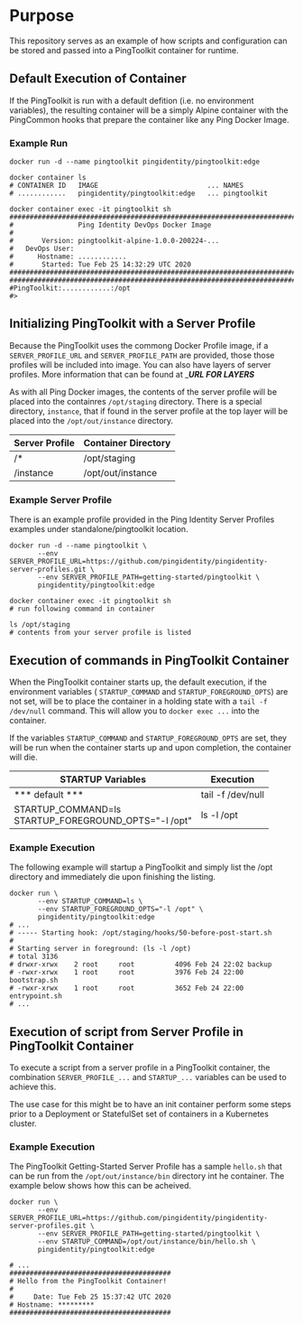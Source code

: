 # Purpose
This repository serves as an example of how scripts and configuration can be stored and 
passed into a PingToolkit container for runtime.

## Default Execution of Container
If the PingToolkit is run with a default defition (i.e. no environment variables), the resulting container will be a simply Alpine container with the PingCommon hooks that prepare the container
like any Ping Docker Image.

### Example Run
```
docker run -d --name pingtoolkit pingidentity/pingtoolkit:edge

docker container ls
# CONTAINER ID   IMAGE                           ... NAMES
# ............   pingidentity/pingtoolkit:edge   ... pingtoolkit

docker container exec -it pingtoolkit sh
##################################################################################
#                Ping Identity DevOps Docker Image
#
#       Version: pingtoolkit-alpine-1.0.0-200224-...
#   DevOps User:
#      Hostname: ............
#       Started: Tue Feb 25 14:32:29 UTC 2020
##################################################################################
##################################################################################
#PingToolkit:............:/opt
#> 
```

## Initializing PingToolkit with a Server Profile
Because the PingToolkit uses the commong Docker Profile image, if a `SERVER_PROFILE_URL` and 
`SERVER_PROFILE_PATH` are provided, those those profiles will be included into image.  You can
also have layers of server profiles.  More information that can be found at ____URL FOR LAYERS___

As with all Ping Docker images, the contents of the server profile will be placed into the 
containres `/opt/staging` directory.  There is a special directory, `instance`, that if 
found in the server profile at the top layer will be placed into the `/opt/out/instance` directory.

| Server Profile      | Container Directory |
|---------------------|---------------------|
| /*                  | /opt/staging        |
| /instance           | /opt/out/instance   |

### Example Server Profile
There is an example profile provided in the Ping Identity Server Profiles examples under
standalone/pingtoolkit location.

```
docker run -d --name pingtoolkit \
       --env SERVER_PROFILE_URL=https://github.com/pingidentity/pingidentity-server-profiles.git \
       --env SERVER_PROFILE_PATH=getting-started/pingtoolkit \
       pingidentity/pingtoolkit:edge

docker container exec -it pingtoolkit sh
# run following command in container

ls /opt/staging
# contents from your server profile is listed 
```

## Execution of commands in PingToolkit Container
When the PingToolkit container starts up, the default execution, if the environment variables ( `STARTUP_COMMAND` and `STARTUP_FOREGROUND_OPTS`) are not set, will be to place the container in a
holding state with a `tail -f /dev/null` command.  This will allow you to `docker exec ...` into
the container.

If the variables `STARTUP_COMMAND` and `STARTUP_FOREGROUND_OPTS` are set, they will be run 
when the container starts up and upon completion, the container will die.

| STARTUP Variables      | Execution           |
|----------------------------|---------------------|
| *** default ***            | tail -f /dev/null        |
| STARTUP_COMMAND=ls<br>STARTUP_FOREGROUND_OPTS="-l /opt"         | ls -l /opt   |

### Example Execution
The following example will startup a PingToolkit and simply list the /opt directory and 
immediately die upon finishing the listing.

```
docker run \
       --env STARTUP_COMMAND=ls \
       --env STARTUP_FOREGROUND_OPTS="-l /opt" \
       pingidentity/pingtoolkit:edge
# ...
# ----- Starting hook: /opt/staging/hooks/50-before-post-start.sh
# 
# Starting server in foreground: (ls -l /opt)
# total 3136
# drwxr-xrwx    2 root     root          4096 Feb 24 22:02 backup
# -rwxr-xrwx    1 root     root          3976 Feb 24 22:00 bootstrap.sh
# -rwxr-xrwx    1 root     root          3652 Feb 24 22:00 entrypoint.sh
# ...
```

## Execution of script from Server Profile in PingToolkit Container
To execute a script from a server profile in a PingToolkit container, the combination 
`SERVER_PROFILE_...` and `STARTUP_...` variables can be used to achieve this.

The use case for this might be to have an init container perform some steps prior to a 
Deployment or StatefulSet set of containers in a Kubernetes cluster.


### Example Execution
The PingToolkit Getting-Started Server Profile has a sample `hello.sh` that can be run
from the `/opt/out/instance/bin` directory int he container.  The example below shows 
how this can be acheived.

```
docker run \
       --env SERVER_PROFILE_URL=https://github.com/pingidentity/pingidentity-server-profiles.git \
       --env SERVER_PROFILE_PATH=getting-started/pingtoolkit \
       --env STARTUP_COMMAND=/opt/out/instance/bin/hello.sh \
       pingidentity/pingtoolkit:edge

# ...
########################################
# Hello from the PingToolkit Container!
#
#     Date: Tue Feb 25 15:37:42 UTC 2020
# Hostname: *********
########################################
```